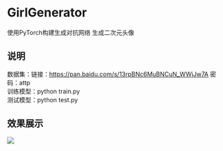 # GirlGenerator
使用PyTorch构建生成对抗网络  生成二次元头像


说明
------
数据集：链接：https://pan.baidu.com/s/13rpBNc6MuBNCuN_WWjJw7A 密码：attp <br>
训练模型：python train.py  <br>
测试模型：python test.py    <br>


效果展示
-----
<img src="https://github.com/wangqifan/GirlGenerator/blob/master/temp.jpg">
